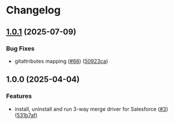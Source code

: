 # Changelog

## [1.0.1](https://github.com/scolladon/sf-git-merge-driver/compare/v1.0.0...v1.0.1) (2025-07-09)


### Bug Fixes

* gitattributes mapping ([#66](https://github.com/scolladon/sf-git-merge-driver/issues/66)) ([50923ca](https://github.com/scolladon/sf-git-merge-driver/commit/50923ca04cd5ad7848aef5ff5f19410c8ef04778))

## 1.0.0 (2025-04-04)


### Features

* install, uninstall and run 3-way merge driver for Salesforce ([#3](https://github.com/scolladon/sf-git-merge-driver/issues/3)) ([531b7af](https://github.com/scolladon/sf-git-merge-driver/commit/531b7af61bde0f8dc85536e35a5d14ea2cde7b3a))
